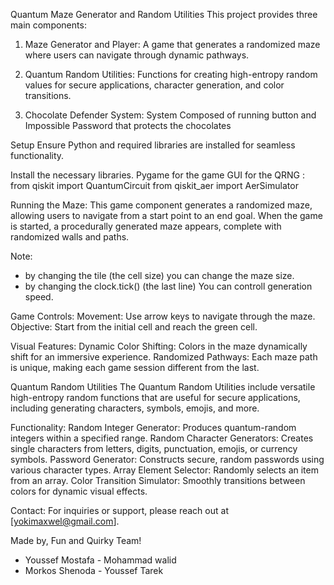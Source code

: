 Quantum Maze Generator and Random Utilities
This project provides three main components:

1. Maze Generator and Player: 
A game that generates a randomized maze where users can navigate through dynamic pathways.

2. Quantum Random Utilities: 
Functions for creating high-entropy random values for secure applications, 
character generation, and color transitions.

3. Chocolate Defender System: 
System Composed of running button and Impossible Password that protects the chocolates 

Setup
Ensure Python and required libraries are installed for seamless functionality.

Install the necessary libraries.
Pygame for the game GUI 
for the QRNG :
    from qiskit import QuantumCircuit
    from qiskit_aer import AerSimulator


Running the Maze:
This game component generates a randomized maze, 
allowing users to navigate from a start point to an end goal. 
When the game is started, a procedurally generated maze appears, 
complete with randomized walls and paths.

Note: 
- by changing the tile (the cell size) you can change the maze size.
- by changing the clock.tick() (the last line) You can controll generation speed.


Game Controls:
Movement: Use arrow keys to navigate through the maze.
Objective: Start from the initial cell and reach the green cell.


Visual Features:
Dynamic Color Shifting: Colors in the maze dynamically shift for an immersive experience.
Randomized Pathways: Each maze path is unique, making each game session different from the last.


Quantum Random Utilities
The Quantum Random Utilities include versatile high-entropy random functions 
that are useful for secure applications, 
including generating characters, symbols, emojis, and more.


Functionality:
Random Integer Generator: Produces quantum-random integers within a specified range.
Random Character Generators: Creates single characters from letters, digits, punctuation, emojis, or currency symbols.
Password Generator: Constructs secure, random passwords using various character types.
Array Element Selector: Randomly selects an item from an array.
Color Transition Simulator: Smoothly transitions between colors for dynamic visual effects.


Contact:
For inquiries or support, please reach out at [yokimaxwel@gmail.com].

Made by, Fun and Quirky Team!
- Youssef Mostafa      - Mohammad walid 
- Morkos Shenoda       - Youssef Tarek 
